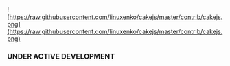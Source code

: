![https://raw.githubusercontent.com/linuxenko/cakejs/master/contrib/cakejs.png](https://raw.githubusercontent.com/linuxenko/cakejs/master/contrib/cakejs.png)


### UNDER ACTIVE DEVELOPMENT
